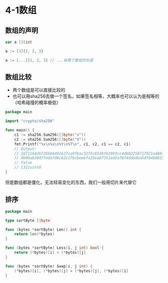 # 4-1数组

## 数组的声明

```go
var a [3]int

a := [3]{1, 2, 3}

a := [...]{1, 2, 3} // ...省略了数组的长度
```

## 数组比较

- 两个数组是可以直接比较的
- 也可以用sha256去做一个签名，如果签名相等，大概率也可以认为是相等的（哈希碰撞的概率极低）

```go
package main

import "crypto/sha256"

func main() {
    c1 := sha256.Sum256([]byte("x"))
    c2 := sha256.Sum256([]byte("X"))
    fmt.Printf("%x\n%x\n%t\n%T\n", c1, c2, c1 == c2, c1)
    // Output:
    // 2d711642b726b04401627ca9fbac32f5c8530fb1903cc4db02258717921a4881
    // 4b68ab3847feda7d6c62c1fbcbeebfa35eab7351ed5e78f4ddadea5df64b8015
    // false
    // [32]uint8
}
```

但是数组都是僵化，无法轻易变化的东西，我们一般用切片来代替它

## 排序

```go
package main

type sortByte []byte

func (bytes *sortByte) Len() int {
	return len(*bytes)
}

func (bytes *sortByte) Less(i, j int) bool {
	return (*bytes)[i] < (*bytes)[j]
}

func (bytes *sortByte) Swap(i, j int) {
	(*bytes)[i], (*bytes)[j] = (*bytes)[j], (*bytes)[i]
}
```